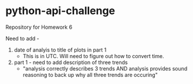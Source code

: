 # python-api-challenge
Repository for Homework 6

Need to add -
1) date of analyis to title of plots in part 1
    - This is in UTC. Will need to figure out how to convert time.
2) part 1 - need to add description of three trends
    - "analysis correctly describes 3 trends AND analysis provides sound reasoning to back up why all three trends are occuring"
